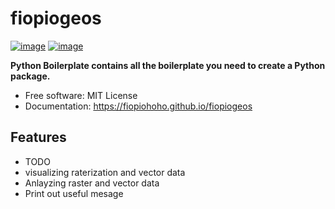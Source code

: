 # fiopiogeos


[![image](https://img.shields.io/pypi/v/fiopiogeos.svg)](https://pypi.python.org/pypi/fiopiogeos)
[![image](https://img.shields.io/conda/vn/conda-forge/fiopiogeos.svg)](https://anaconda.org/conda-forge/fiopiogeos)


**Python Boilerplate contains all the boilerplate you need to create a Python package.**


-   Free software: MIT License
-   Documentation: https://fiopiohoho.github.io/fiopiogeos
    

## Features

-   TODO
-   visualizing raterization and vector data
-   Anlayzing  raster and vector data
-   Print out useful mesage
